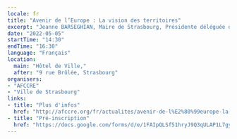 ```yaml
---
locale: fr
title: "Avenir de l’Europe : La vision des territoires"
excerpt: "Jeanne BARSEGHIAN, Maire de Strasbourg, Présidente déléguée de l’AFCCRE, Philippe LAURENT, Maire de Sceaux, Président de l’AFCCRE, et Laurent WATRIN, Adjoint au Maire de Nancy, Président de la Commission Europe et Citoyenneté de l’AFCCRE, vous convient à une rencontre consacrée à l’expression des citoyens dans les territoires et à leurs attentes pour l’Europe de demain."
date: "2022-05-05"
startTime: "14:30"
endTime: "16:30"
language: "Français"
location:
  main: "Hôtel de Ville,"
  after: "9 rue Brûlée, Strasbourg"
organisers:
- "AFCCRE"
- "Ville de Strasbourg"
links:
- title: "Plus d'infos"
  href: "http://afccre.org/fr/actualites/avenir-de-l%E2%80%99europe-la-vision-des-territoires-d%C3%A9bat-le-5-mai-14h30-%C3%A0-strasbourg-consacr%C3%A9-a#.Ymb0-RNBw-Q"
- title: "Pré-inscription"
  href: "https://docs.google.com/forms/d/e/1FAIpQLSf51hryJ9Q3qULAP1L7gyEMW2Td4JHOCGJZw8mNaxmEsaGP2A/viewform"
---
```

